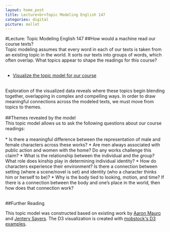 ```yaml
---
layout: home_post
title: Lecture<br>Topic Modeling English 147
categories: digital
picture: mallet
---
```


#Lecture: Topic Modeling English 147
##How would a machine read our course texts?
<br>
Topic modeling assumes that every word in each of our texts is taken from an existing topic in the world. It sorts our texts into groups of words, which often overlap. What topics appear to shape the readings for this course?
<br>
<br>

* [Visualize the topic model for our course](../MALLET/)

<br>
Exploration of the visualized data reveals where these topics begin blending together, overlapping in complex and compelling ways. In order to draw meaningful connections across the modeled texts, we must move from topics to themes.
<br>
<br>
##Themes revealed by the model
<br>
This topic model allows us to ask the following questions about our course readings:
<br>
<br>
* Is there a meaningful difference between the representation of male and female characters across these works?
* Are men always associated with public action and women with the home? Do any works challenge this claim?
* What is the relationship between the individual and the group? What role does kinship play in determining individual identity?
* How do characters experience their environment? Is there a connection between setting  (where a scene/novel is set) and identity (who a character thinks him or herself to be)?
* Why is the body tied to looking, motion, and time? If there is a connection between the body and one’s place in the world, then how does that connection work?
<br>
<br>

##Further Reading

This topic model was constructed based on existing work by [Aaron Mauro](http://www.aaronmauro.com/studentcentre/mallet.html) and [Jentery Sayers](http://uvicmakerlab.github.io/507/mallet.html). The D3 visualization is created with [mobstock's D3 examples](http://bl.ocks.org/mbostock).